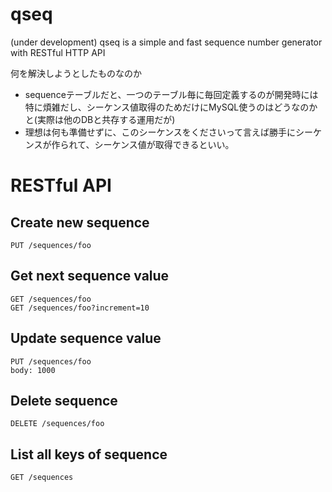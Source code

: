 qseq
===
(under development)
qseq is a simple and fast sequence number generator with RESTful HTTP API

何を解決しようとしたものなのか
* sequenceテーブルだと、一つのテーブル毎に毎回定義するのが開発時には特に煩雑だし、シーケンス値取得のためだけにMySQL使うのはどうなのかと(実際は他のDBと共存する運用だが)
* 理想は何も準備せずに、このシーケンスをくださいって言えば勝手にシーケンスが作られて、シーケンス値が取得できるといい。


# RESTful API

## Create new sequence

```
PUT /sequences/foo
```

## Get next sequence value

```
GET /sequences/foo
GET /sequences/foo?increment=10
```

## Update sequence value

```
PUT /sequences/foo
body: 1000
```

## Delete sequence

```
DELETE /sequences/foo
```

## List all keys of sequence

```
GET /sequences
```
